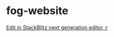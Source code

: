 # fog-website

[Edit in StackBlitz next generation editor ⚡️](https://stackblitz.com/~/github.com/lustandfury/fog-website)